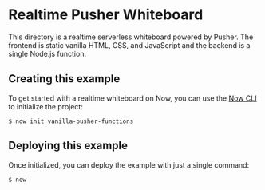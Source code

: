 # Realtime Pusher Whiteboard

This directory is a realtime serverless whiteboard powered by Pusher. The frontend is static vanilla HTML, CSS, and JavaScript and the backend is a single Node.js function.

## Creating this example

To get started with a realtime whiteboard on Now, you can use the [Now CLI](https://zeit.co/download) to initialize the project:

```shell
$ now init vanilla-pusher-functions
```

## Deploying this example

Once initialized, you can deploy the example with just a single command:

```shell
$ now
```
